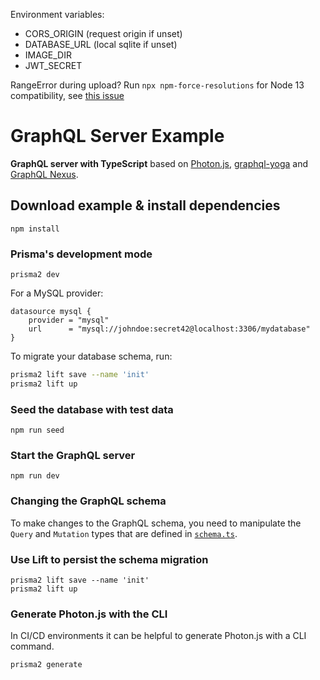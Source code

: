 Environment variables:

- CORS_ORIGIN (request origin if unset)
- DATABASE_URL (local sqlite if unset)
- IMAGE_DIR
- JWT_SECRET

RangeError during upload? Run `npx npm-force-resolutions` for Node 13 compatibility, see [this issue](https://github.com/apollographql/apollo-server/issues/3579)

# GraphQL Server Example

**GraphQL server with TypeScript** based on [Photon.js](https://photonjs.prisma.io/), [graphql-yoga](https://github.com/prisma/graphql-yoga) and [GraphQL Nexus](https://nexus.js.org/).

## Download example & install dependencies

```
npm install
```

### Prisma's development mode

```
prisma2 dev
```

For a MySQL provider:

```
datasource mysql {
    provider = "mysql"
    url      = "mysql://johndoe:secret42@localhost:3306/mydatabase"
}
```

To migrate your database schema, run:

```sh
prisma2 lift save --name 'init'
prisma2 lift up
```

### Seed the database with test data

```
npm run seed
```

### Start the GraphQL server

```
npm run dev
```

### Changing the GraphQL schema

To make changes to the GraphQL schema, you need to manipulate the `Query` and `Mutation` types that are defined in [`schema.ts`](./src/schema.ts).

### Use Lift to persist the schema migration

```
prisma2 lift save --name 'init'
prisma2 lift up
```

### Generate Photon.js with the CLI

In CI/CD environments it can be helpful to generate Photon.js with a CLI command.

```
prisma2 generate
```
